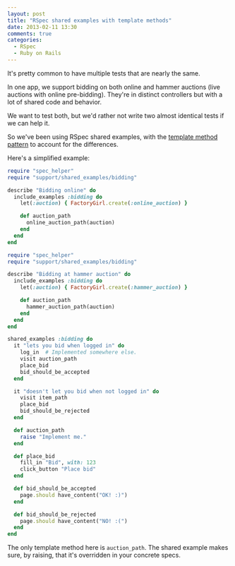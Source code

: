 ```yaml
---
layout: post
title: "RSpec shared examples with template methods"
date: 2013-02-11 13:30
comments: true
categories:
  - RSpec
  - Ruby on Rails
---
```


It's pretty common to have multiple tests that are nearly the same.

In one app, we support bidding on both online and hammer auctions (live auctions with online pre-bidding). They're in distinct controllers but with a lot of shared code and behavior.

We want to test both, but we'd rather not write two almost identical tests if we can help it.

So we've been using RSpec shared examples, with the [template method pattern](http://en.wikipedia.org/wiki/Template_method_pattern) to account for the differences.

Here's a simplified example:

``` ruby spec/request/online_bidding_spec.rb
require "spec_helper"
require "support/shared_examples/bidding"

describe "Bidding online" do
  include_examples :bidding do
    let(:auction) { FactoryGirl.create(:online_auction) }

    def auction_path
      online_auction_path(auction)
    end
  end
end
```

``` ruby spec/request/hammer_bidding_spec.rb
require "spec_helper"
require "support/shared_examples/bidding"

describe "Bidding at hammer auction" do
  include_examples :bidding do
    let(:auction) { FactoryGirl.create(:hammer_auction) }

    def auction_path
      hammer_auction_path(auction)
    end
  end
end
```

``` ruby spec/support/shared_examples/bidding.rb
shared_examples :bidding do
  it "lets you bid when logged in" do
    log_in  # Implemented somewhere else.
    visit auction_path
    place_bid
    bid_should_be_accepted
  end

  it "doesn't let you bid when not logged in" do
    visit item_path
    place_bid
    bid_should_be_rejected
  end

  def auction_path
    raise "Implement me."
  end

  def place_bid
    fill_in "Bid", with: 123
    click_button "Place bid"
  end

  def bid_should_be_accepted
    page.should have_content("OK! :)")
  end

  def bid_should_be_rejected
    page.should have_content("NO! :(")
  end
end
```

The only template method here is `auction_path`. The shared example makes sure, by raising, that it's overridden in your concrete specs.
